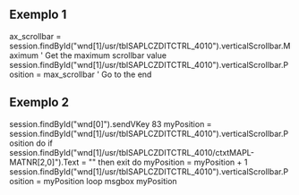 ## Exemplo 1
ax_scrollbar = session.findById("wnd[1]/usr/tblSAPLCZDITCTRL_4010").verticalScrollbar.Maximum ' Get the maximum scrollbar value
session.findById("wnd[1]/usr/tblSAPLCZDITCTRL_4010").verticalScrollbar.Position = max_scrollbar  ' Go to the end 

## Exemplo 2 
session.findById("wnd[0]").sendVKey 83 
myPosition = session.findById("wnd[1]/usr/tblSAPLCZDITCTRL_4010").verticalScrollbar.Position
do 
if session.findById("wnd[1]/usr/tblSAPLCZDITCTRL_4010/ctxtMAPL-MATNR[2,0]").Text = ""  then exit do
myPosition = myPosition + 1
session.findById("wnd[1]/usr/tblSAPLCZDITCTRL_4010").verticalScrollbar.Position = myPosition
loop 
msgbox myPosition
